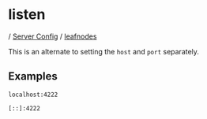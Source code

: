 # listen

/ [Server Config](../../README.md) / [leafnodes](../README.md) 

This is an alternate to setting the `host` and `port` separately.

## Examples

```
localhost:4222
```
```
[::]:4222
```

